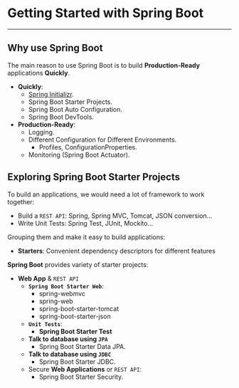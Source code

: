 # Getting Started with Spring Boot

---

## Why use Spring Boot

The main reason to use Spring Boot is to build **Production-Ready** applications **Quickly**.

- **Quickly**:
  - [Spring Initializr](https://start.spring.io/).
  - Spring Boot Starter Projects.
  - Spring Boot Auto Configuration.
  - Spring Boot DevTools.
- **Production-Ready**:
  - Logging.
  - Different Configuration for Different Environments.
    - Profiles, ConfigurationProperties.
  - Monitoring (Spring Boot Actuator).

## Exploring Spring Boot Starter Projects

To build an applications, we would need a lot of framework to work together:

- Build a `REST API`: Spring, Spring MVC, Tomcat, JSON conversion...
- Write Unit Tests: Spring Test, JUnit, Mockito...

Grouping them and make it easy to build applications:

- **Starters**: Convenient dependency descriptors for different features

**Spring Boot** provides variety of starter projects:

- **Web App** & `REST API`
  - **`Spring Boot Starter Web`**:
    - spring-webmvc
    - spring-web
    - spring-boot-starter-tomcat
    - spring-boot-starter-json
  - **`Unit Tests`**:
    - **Spring Boot Starter Test**
  - **Talk to database using `JPA`**
    - Spring Boot Starter Data JPA.
  - **Talk to database using `JDBC`**
    - Spring Boot Starter JDBC.
  - Secure **Web Applications** or `REST API`:
    - Spring Boot Starter Security.

